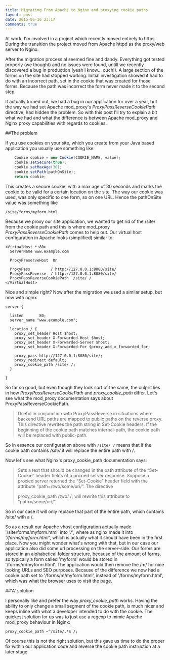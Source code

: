 ```yaml
---
title: Migrating From Apache to Nginx and proxying cookie paths
layout: post
date: 2015-06-16 23:17
comments: true
---
```


At work, I'm involved in a project which recently moved entirely to https. During the transition the project moved from Apache httpd as the proxy/web server to Nginx.

After the migration process al seemed fine and dandy. Everything got tested properly (we thought) and no issues were found, untill we recently discovered a bug in production (yeah I know... ouch!). A large section of the forms on the site had stopped working. Initial investigation showed it had to do with an incorrect path, set in the cookie that was created for those forms. Because the path was incorrect the form never made it to the second step.

It actually turned out, we had a bug in our application for over a year, but the way we had set Apache mod_proxy's *ProxyPassReverseCookiePath* directive, had hidden the problem. So with this post I'll try to explain a bit what we had and what the difference is between Apache mod_proxy and Nginx proxy capabilities with regards to cookies.

##The problem

If you use cookies on your site, which you create from your Java based application you usually use something like:

``` java
    Cookie cookie = new Cookie(COOKIE_NAME, value);
    cookie.setSecure(true);
    cookie.setMaxAge(30);
    cookie.setPath(pathOnSite);
    return cookie;
```

This creates a secure cookie, with a max age of 30 seconds and marks the cookie to be valid for a certain location on the site. The way our cookie was used, was only specific to one form, so on one URL. Hence the pathOnSite value was something like

```
/site/forms/myform.html
```

Because we proxy our site application, we wanted to get rid of the /site/ from the cookie path and this is where mod_proxy *ProxyPassReverseCookiePath* comes to help out. Our virtual host configuration in Apache looks (simplified) similar to:

```
<VirtualHost *:80>
  ServerName www.example.com
 
  ProxyPreserveHost  On
 
  ProxyPass         / http://127.0.0.1:8080/site/
  ProxyPassReverse  / http://127.0.0.1:8080/site/
  ProxyPassReverseCookiePath  /site/ /
</VirtualHost>
```

Nice and simple right? Now after the migration we used a similar setup, but now with nginx

```
server {

  listen       80;
  server_name "www.example.com";

  location / {
    proxy_set_header Host $host;
    proxy_set_header X-Forwarded-Host $host;
    proxy_set_header X-Forwarded-Server $host;
    proxy_set_header X-Forwarded-For $proxy_add_x_forwarded_for;

    proxy_pass http://127.0.0.1:8080/site/;
    proxy_redirect default;
    proxy_cookie_path /site/ /;
  }

}

```

So far so good, but even though they look sort of the same, the culprit lies in how *ProxyPassReverseCookiePath* and *proxy_cookie_path* differ. Let's see what the mod_proxy documentation says about ProxyPassReverseCookiePath.

> Useful in conjunction with ProxyPassReverse in situations where backend URL paths are mapped to public paths on the reverse proxy. This directive rewrites the path string in Set-Cookie headers. If the beginning of the cookie path matches internal-path, the cookie path will be replaced with public-path.

So in essence our configuration above with ``/site/ /`` means that if the cookie path contains */site/* it will replace the entire path with */*.

Now let's see what Nginx's proxy_cookie_path documentation says:

> Sets a text that should be changed in the path attribute of the “Set-Cookie” header fields of a proxied server response. Suppose a proxied server returned the “Set-Cookie” header field with the attribute “path=/two/some/uri/”. The directive
>
> proxy_cookie_path /two/ /;
> will rewrite this attribute to “path=/some/uri/”.


So in our case it will only replace that part of the entire path, which contains /site/ with a /.

So as a result our Apache vhost configuration actually made '/site/forms/myform.html' into *'/'*, where as nginx made it into *'/forms/myform.html'*, which is actually what it should have been in the first place. Now you might wonder what's wrong with that, but in our case our application also did some url processing on the server-side. Our forms are stored in an alphabetical folder structure, because of the amount of forms, so typically a form called 'myform' would be stored in '/forms/m/myform.html'. The application would then remove the /m/ for nice looking URLs and SEO purposes. Because of the difference we now had a cookie path set to '/forms/m/myform.html', instead of '/forms/myform.html', which was what the browser uses to visit the page.

##'A' solution

I personally like and prefer the way *proxy_cookie_path* works. Having the ability to only change a small segment of the cookie path, is much nicer and keeps inline with what a developer intended to do with the cookie. The quickest solution for us was to just use a regexp to mimic Apache mod_proxy behaviour in Nginx:

```
proxy_cookie_path ~^/site/.*$ /;
```

Of course this is not the right solution, but this gave us time to do the proper fix within our application code and reverse the cookie path instruction at a later stage.